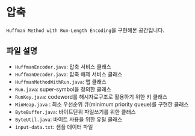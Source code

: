 # 압축

`Huffman Method with Run-Length Encoding`을 구현해본 공간입니다.

## 파일 설명

- `HuffmanEncoder.java`: 압축 서비스 클래스
- `HuffmanDecoder.java`: 압축 해제 서비스 클래스
- `HuffmanMethodWithRun.java`: 앱 클래스
- `Run.java`: super-symbol을 정의한 클래스
- `RunKey.java`: codeword를 해시자료구조로 활용하기 위한 키 클래스
- `MinHeap.java` : 최소 우선순위 큐(minimum priority queue)를 구현한 클래스
- `ByteBuffer.java`: 바이트단위 파일쓰기를 위한 클래스
- `ByteUtil.java`: 바이트 사용을 위한 유틸 클래스
- `input-data.txt`: 샘플 데이터 파일